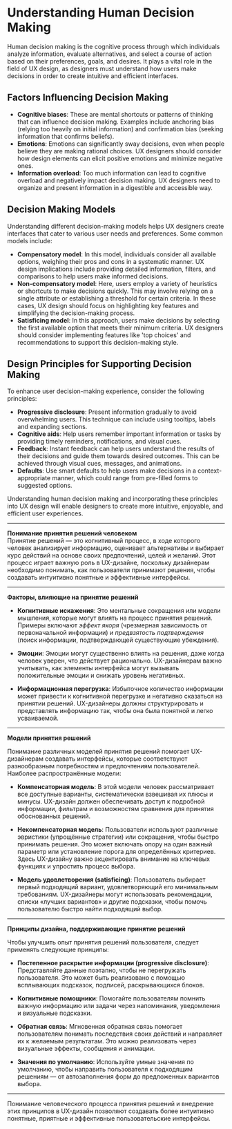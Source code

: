 # Understanding Human Decision Making

Human decision making is the cognitive process through which individuals analyze information, evaluate alternatives, and select a course of action based on their preferences, goals, and desires. It plays a vital role in the field of UX design, as designers must understand how users make decisions in order to create intuitive and efficient interfaces.

## Factors Influencing Decision Making

- **Cognitive biases**: These are mental shortcuts or patterns of thinking that can influence decision making. Examples include anchoring bias (relying too heavily on initial information) and confirmation bias (seeking information that confirms beliefs).
- **Emotions**: Emotions can significantly sway decisions, even when people believe they are making rational choices. UX designers should consider how design elements can elicit positive emotions and minimize negative ones.
- **Information overload**: Too much information can lead to cognitive overload and negatively impact decision making. UX designers need to organize and present information in a digestible and accessible way.

## Decision Making Models

Understanding different decision-making models helps UX designers create interfaces that cater to various user needs and preferences. Some common models include:

- **Compensatory model**: In this model, individuals consider all available options, weighing their pros and cons in a systematic manner. UX design implications include providing detailed information, filters, and comparisons to help users make informed decisions.
- **Non-compensatory model**: Here, users employ a variety of heuristics or shortcuts to make decisions quickly. This may involve relying on a single attribute or establishing a threshold for certain criteria. In these cases, UX design should focus on highlighting key features and simplifying the decision-making process.
- **Satisficing model**: In this approach, users make decisions by selecting the first available option that meets their minimum criteria. UX designers should consider implementing features like 'top choices' and recommendations to support this decision-making style.

## Design Principles for Supporting Decision Making

To enhance user decision-making experience, consider the following principles:

- **Progressive disclosure**: Present information gradually to avoid overwhelming users. This technique can include using tooltips, labels and expanding sections.
- **Cognitive aids**: Help users remember important information or tasks by providing timely reminders, notifications, and visual cues.
- **Feedback**: Instant feedback can help users understand the results of their decisions and guide them towards desired outcomes. This can be achieved through visual cues, messages, and animations.
- **Defaults**: Use smart defaults to help users make decisions in a context-appropriate manner, which could range from pre-filled forms to suggested options.

Understanding human decision making and incorporating these principles into UX design will enable designers to create more intuitive, enjoyable, and efficient user experiences.


---


**Понимание принятия решений человеком**  
Принятие решений — это когнитивный процесс, в ходе которого человек анализирует информацию, оценивает альтернативы и выбирает курс действий на основе своих предпочтений, целей и желаний. Этот процесс играет важную роль в UX-дизайне, поскольку дизайнерам необходимо понимать, как пользователи принимают решения, чтобы создавать интуитивно понятные и эффективные интерфейсы.

---

**Факторы, влияющие на принятие решений**

- **Когнитивные искажения**: Это ментальные сокращения или модели мышления, которые могут влиять на процесс принятия решений. Примеры включают _эффект якоря_ (чрезмерная зависимость от первоначальной информации) и _предвзятость подтверждения_ (поиск информации, подтверждающей существующие убеждения).
    
- **Эмоции**: Эмоции могут существенно влиять на решения, даже когда человек уверен, что действует рационально. UX-дизайнерам важно учитывать, как элементы интерфейса могут вызывать положительные эмоции и снижать уровень негативных.
    
- **Информационная перегрузка**: Избыточное количество информации может привести к когнитивной перегрузке и негативно сказаться на принятии решений. UX-дизайнеры должны структурировать и представлять информацию так, чтобы она была понятной и легко усваиваемой.
    

---

**Модели принятия решений**

Понимание различных моделей принятия решений помогает UX-дизайнерам создавать интерфейсы, которые соответствуют разнообразным потребностям и предпочтениям пользователей. Наиболее распространённые модели:

- **Компенсаторная модель**: В этой модели человек рассматривает все доступные варианты, систематически взвешивая их плюсы и минусы. UX-дизайн должен обеспечивать доступ к подробной информации, фильтрам и возможностям сравнения для принятия обоснованных решений.
    
- **Некомпенсаторная модель**: Пользователи используют различные эвристики (упрощённые стратегии) или сокращения, чтобы быстро принимать решения. Это может включать опору на один важный параметр или установление порога для определённых критериев. Здесь UX-дизайну важно акцентировать внимание на ключевых функциях и упростить процесс выбора.
    
- **Модель удовлетворения (satisficing)**: Пользователь выбирает первый подходящий вариант, удовлетворяющий его минимальным требованиям. UX-дизайнеры могут использовать рекомендации, списки «лучших вариантов» и другие подсказки, чтобы помочь пользователю быстро найти подходящий выбор.
    

---

**Принципы дизайна, поддерживающие принятие решений**

Чтобы улучшить опыт принятия решений пользователя, следует применять следующие принципы:

- **Постепенное раскрытие информации (progressive disclosure)**: Представляйте данные поэтапно, чтобы не перегружать пользователя. Это может быть реализовано с помощью всплывающих подсказок, подписей, раскрывающихся блоков.
    
- **Когнитивные помощники**: Помогайте пользователям помнить важную информацию или задачи через напоминания, уведомления и визуальные подсказки.
    
- **Обратная связь**: Мгновенная обратная связь помогает пользователям понимать последствия своих действий и направляет их к желаемым результатам. Это можно реализовать через визуальные эффекты, сообщения и анимации.
    
- **Значения по умолчанию**: Используйте умные значения по умолчанию, чтобы направить пользователя к подходящим решениям — от автозаполнения форм до предложенных вариантов выбора.
    

---

Понимание человеческого процесса принятия решений и внедрение этих принципов в UX-дизайн позволяют создавать более интуитивно понятные, приятные и эффективные пользовательские интерфейсы.